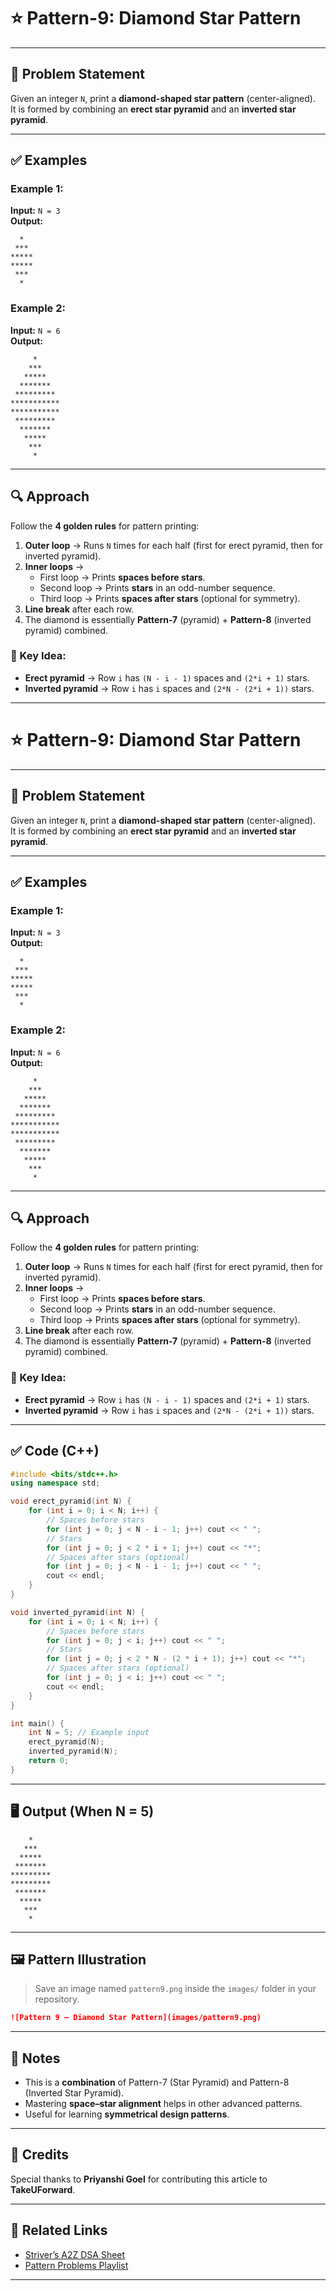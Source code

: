 # ⭐ Pattern-9: Diamond Star Pattern

---

## 📝 Problem Statement

Given an integer `N`, print a **diamond-shaped star pattern** (center-aligned).  
It is formed by combining an **erect star pyramid** and an **inverted star pyramid**.

---

## ✅ Examples

### Example 1:
**Input:** `N = 3`  
**Output:**
```
  *  
 ***  
*****  
*****  
 ***  
  *  
```

### Example 2:
**Input:** `N = 6`  
**Output:**
```
     *     
    ***    
   *****   
  *******  
 ********* 
***********  
***********  
 *********  
  *******  
   *****   
    ***    
     *     
```

---

## 🔍 Approach

Follow the **4 golden rules** for pattern printing:

1. **Outer loop** → Runs `N` times for each half (first for erect pyramid, then for inverted pyramid).  
2. **Inner loops** →  
   - First loop → Prints **spaces before stars**.  
   - Second loop → Prints **stars** in an odd-number sequence.  
   - Third loop → Prints **spaces after stars** (optional for symmetry).  
3. **Line break** after each row.  
4. The diamond is essentially **Pattern-7** (pyramid) + **Pattern-8** (inverted pyramid) combined.

### 🧠 Key Idea:
- **Erect pyramid** → Row `i` has `(N - i - 1)` spaces and `(2*i + 1)` stars.  
- **Inverted pyramid** → Row `i` has `i` spaces and `(2*N - (2*i + 1))` stars.

---
# ⭐ Pattern-9: Diamond Star Pattern

---

## 📝 Problem Statement

Given an integer `N`, print a **diamond-shaped star pattern** (center-aligned).  
It is formed by combining an **erect star pyramid** and an **inverted star pyramid**.

---

## ✅ Examples

### Example 1:
**Input:** `N = 3`  
**Output:**
```
  *  
 ***  
*****  
*****  
 ***  
  *  
```

### Example 2:
**Input:** `N = 6`  
**Output:**
```
     *     
    ***    
   *****   
  *******  
 ********* 
***********  
***********  
 *********  
  *******  
   *****   
    ***    
     *     
```

---

## 🔍 Approach

Follow the **4 golden rules** for pattern printing:

1. **Outer loop** → Runs `N` times for each half (first for erect pyramid, then for inverted pyramid).  
2. **Inner loops** →  
   - First loop → Prints **spaces before stars**.  
   - Second loop → Prints **stars** in an odd-number sequence.  
   - Third loop → Prints **spaces after stars** (optional for symmetry).  
3. **Line break** after each row.  
4. The diamond is essentially **Pattern-7** (pyramid) + **Pattern-8** (inverted pyramid) combined.

### 🧠 Key Idea:
- **Erect pyramid** → Row `i` has `(N - i - 1)` spaces and `(2*i + 1)` stars.  
- **Inverted pyramid** → Row `i` has `i` spaces and `(2*N - (2*i + 1))` stars.

---

## ✅ Code (C++)

```cpp
#include <bits/stdc++.h>
using namespace std;

void erect_pyramid(int N) {
    for (int i = 0; i < N; i++) {
        // Spaces before stars
        for (int j = 0; j < N - i - 1; j++) cout << " ";
        // Stars
        for (int j = 0; j < 2 * i + 1; j++) cout << "*";
        // Spaces after stars (optional)
        for (int j = 0; j < N - i - 1; j++) cout << " ";
        cout << endl;
    }
}

void inverted_pyramid(int N) {
    for (int i = 0; i < N; i++) {
        // Spaces before stars
        for (int j = 0; j < i; j++) cout << " ";
        // Stars
        for (int j = 0; j < 2 * N - (2 * i + 1); j++) cout << "*";
        // Spaces after stars (optional)
        for (int j = 0; j < i; j++) cout << " ";
        cout << endl;
    }
}

int main() {
    int N = 5; // Example input
    erect_pyramid(N);
    inverted_pyramid(N);
    return 0;
}
```

---

## 🖥️ Output (When N = 5)

```
    *    
   ***   
  *****  
 ******* 
*********
*********
 ******* 
  *****  
   ***   
    *    
```

---

## 🖼️ Pattern Illustration

> Save an image named `pattern9.png` inside the `images/` folder in your repository.

```markdown
![Pattern 9 – Diamond Star Pattern](images/pattern9.png)
```

---

## 📌 Notes

- This is a **combination** of Pattern-7 (Star Pyramid) and Pattern-8 (Inverted Star Pyramid).
- Mastering **space–star alignment** helps in other advanced patterns.
- Useful for learning **symmetrical design patterns**.

---

## 🙌 Credits

Special thanks to **Priyanshi Goel** for contributing this article to **TakeUForward**.

---

## 🔗 Related Links

- [Striver’s A2Z DSA Sheet](https://takeuforward.org/interviews/strivers-a2z-dsa-course-sheet-2/)  
- [Pattern Problems Playlist](https://www.youtube.com/playlist?list=PLgUwDviBIf0qUlt5H_kiKYaNSqJ81PMMY)

---
